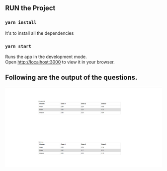 
## RUN the Project

### `yarn install`
It's to install all the dependencies

### `yarn start`

Runs the app in the development mode.\
Open [http://localhost:3000](http://localhost:3000) to view it in your browser.

## Following are the output of the questions.

![alt text](image.png)